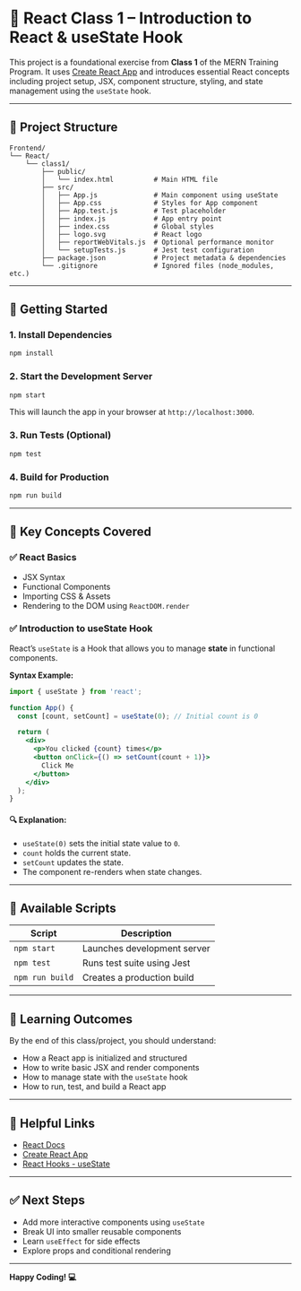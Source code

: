 # 🚀 React Class 1 – Introduction to React & useState Hook

This project is a foundational exercise from **Class 1** of the MERN Training Program. It uses [Create React App](https://create-react-app.dev/) and introduces essential React concepts including project setup, JSX, component structure, styling, and state management using the `useState` hook.

---

## 📁 Project Structure

```
Frontend/
└── React/
    └── class1/
        ├── public/
        │   └── index.html          # Main HTML file
        ├── src/
        │   ├── App.js              # Main component using useState
        │   ├── App.css             # Styles for App component
        │   ├── App.test.js         # Test placeholder
        │   ├── index.js            # App entry point
        │   ├── index.css           # Global styles
        │   ├── logo.svg            # React logo
        │   ├── reportWebVitals.js  # Optional performance monitor
        │   └── setupTests.js       # Jest test configuration
        ├── package.json            # Project metadata & dependencies
        └── .gitignore              # Ignored files (node_modules, etc.)
```

---

## 🔧 Getting Started

### 1. Install Dependencies

```bash
npm install
```

### 2. Start the Development Server

```bash
npm start
```

This will launch the app in your browser at `http://localhost:3000`.

### 3. Run Tests (Optional)

```bash
npm test
```

### 4. Build for Production

```bash
npm run build
```

---

## 🧠 Key Concepts Covered

### ✅ React Basics

* JSX Syntax
* Functional Components
* Importing CSS & Assets
* Rendering to the DOM using `ReactDOM.render`

### ✅ Introduction to useState Hook

React’s `useState` is a Hook that allows you to manage **state** in functional components.

**Syntax Example:**

```jsx
import { useState } from 'react';

function App() {
  const [count, setCount] = useState(0); // Initial count is 0

  return (
    <div>
      <p>You clicked {count} times</p>
      <button onClick={() => setCount(count + 1)}>
        Click Me
      </button>
    </div>
  );
}
```

#### 🔍 Explanation:

* `useState(0)` sets the initial state value to `0`.
* `count` holds the current state.
* `setCount` updates the state.
* The component re-renders when state changes.

---

## 📘 Available Scripts

| Script          | Description                     |
| --------------- | ------------------------------- |
| `npm start`     | Launches development server     |
| `npm test`      | Runs test suite using Jest      |
| `npm run build` | Creates a production build      |

---

## 🎯 Learning Outcomes

By the end of this class/project, you should understand:

* How a React app is initialized and structured
* How to write basic JSX and render components
* How to manage state with the `useState` hook
* How to run, test, and build a React app

---

## 📓 Helpful Links

* [React Docs](https://reactjs.org/docs/getting-started.html)
* [Create React App](https://create-react-app.dev/)
* [React Hooks - useState](https://reactjs.org/docs/hooks-state.html)

---

## ✅ Next Steps

* Add more interactive components using `useState`
* Break UI into smaller reusable components
* Learn `useEffect` for side effects
* Explore props and conditional rendering

---

**Happy Coding! 💻**
